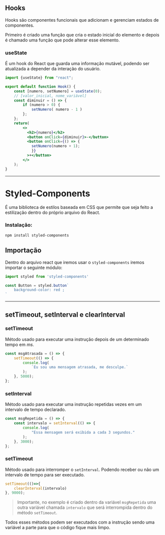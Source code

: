 ## Hooks

Hooks são componentes funcionais que adicionam e gerenciam estados de componentes.

Primeiro é criado uma função que cria o estado inicial do elemento e depois é chamado uma função que pode alterar esse elemento.

### useState

É um hook do React que guarda uma informação mutável, podendo ser atualizada a depender da interação do usuário.

```jsx
import {useState} from "react";

export default function Hook() {
	const [numero, setNumero] = useState(0);
	// [valor_inicial, nome_variável]
	const diminuir = () => {
		if (numero > 0) {
			setNumero( numero - 1 )
		};
	};
	return(
		<>
		  <h2>{numero}</h2>
		  <button onClick={diminuir}>-</button>
		  <button onClick={() => {
		    setNumero(numero + 1);
		    }}
		  >+</button>
		</>
	);
}
```

--- 
# Styled-Components

É uma biblioteca de estilos baseada em CSS que permite que seja feito a estilização dentro do próprio arquivo do React.

### Instalação:

```shell
npm install styled-components
```

## Importação
Dentro do arquivo react que iremos usar o `styled-components` iremos importar o seguinte módulo:

```jsx
import styled from 'styled-components'

const Button = styled.button`
	background-color: red ;
`
```

---

## setTimeout, setInterval e clearInterval

### setTimeout

Método usado para executar uma instrução depois de um determinado tempo em *ms*.

```jsx
const msgAtrasada = () => {
	setTimeout(() => {
		console.log(
			`Eu sou uma mensagem atrasada, me desculpe.`
		);
	}, 5000);
};
```

### setInterval

Método usado para executar uma instrução repetidas vezes em um intervalo de tempo declarado.

```jsx
const msgRepetida = () => {
	const intervalo = setInterval(() => {
		console.log(
	        "Essa mensagem será exibida a cada 3 segundos."
	    );
	}, 3000);
};
```

### setTimeout

Método usado para interromper o `setInterval`. Podendo receber ou não um intervalo de tempo para ser executado.

```jsx
setTimeout(()=>{
	clearInterval(intervalo)
}, 9000);
```

>Importante, no exemplo é criado dentro da variável `msgRepetida` uma outra variável chamada `intervalo` que será interrompida dentro do método `setTimeout`.

Todos esses métodos podem ser executados com a instrução sendo uma variável a parte para que o código fique mais limpo.
